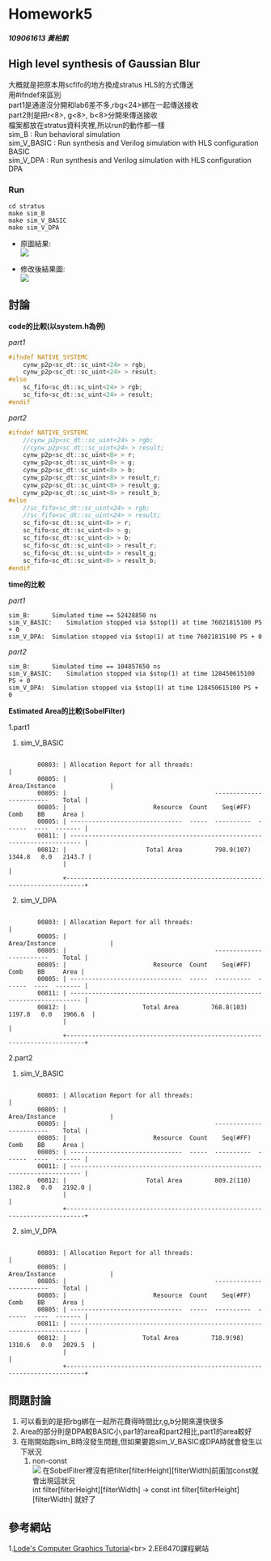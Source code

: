 # Homework5 

##### 109061613 黃柏凱


## High level synthesis of Gaussian Blur
  大概就是把原本用scfifo的地方換成stratus HLS的方式傳送<br>
  用#ifndef來區別<br>
  part1是通道沒分開和lab6差不多,rbg<24>綁在一起傳送接收<br>
  part2則是把r<8>, g<8>, b<8>分開來傳送接收<br>
  檔案都放在stratus資料夾裡,所以run的動作都一樣<br>
  sim_B       : Run behavioral simulation<br>
  sim_V_BASIC : Run synthesis and Verilog simulation with HLS configuration BASIC<br>
  sim_V_DPA   : Run synthesis and Verilog simulation with HLS configuration DPA<br>
### Run 
```
cd stratus
make sim_B
make sim_V_BASIC
make sim_V_DPA
```
* 原圖結果:<br>
    ![](https://github.com/twyayaya/ee6470/blob/master/hw5/hw5_part2/stratus/lena.bmp)


* 修改後結果圖:<br>
    ![](https://github.com/twyayaya/ee6470/blob/master/hw5/hw5_part2/stratus/lena_hw5_part2_test1.bmp)

## 討論
**code的比較(以system.h為例)**<br>

*part1*
  ```c++
  #ifndef NATIVE_SYSTEMC
	  cynw_p2p<sc_dt::sc_uint<24> > rgb;
	  cynw_p2p<sc_dt::sc_uint<24> > result;
  #else
	  sc_fifo<sc_dt::sc_uint<24> > rgb;
	  sc_fifo<sc_dt::sc_uint<24> > result;
  #endif
  ```
*part2*
```c++
#ifndef NATIVE_SYSTEMC
	//cynw_p2p<sc_dt::sc_uint<24> > rgb;
	//cynw_p2p<sc_dt::sc_uint<24> > result;
	cynw_p2p<sc_dt::sc_uint<8> > r;
	cynw_p2p<sc_dt::sc_uint<8> > g;
	cynw_p2p<sc_dt::sc_uint<8> > b;
	cynw_p2p<sc_dt::sc_uint<8> > result_r;
	cynw_p2p<sc_dt::sc_uint<8> > result_g;
	cynw_p2p<sc_dt::sc_uint<8> > result_b;
#else
	//sc_fifo<sc_dt::sc_uint<24> > rgb;
	//sc_fifo<sc_dt::sc_uint<24> > result;
	sc_fifo<sc_dt::sc_uint<8> > r;
	sc_fifo<sc_dt::sc_uint<8> > g;
	sc_fifo<sc_dt::sc_uint<8> > b;
	sc_fifo<sc_dt::sc_uint<8> > result_r;
	sc_fifo<sc_dt::sc_uint<8> > result_g;
	sc_fifo<sc_dt::sc_uint<8> > result_b;
#endif
```

**time的比較**<br>

*part1*
```
sim_B:		Simulated time == 52428850 ns
sim_V_BASIC:	Simulation stopped via $stop(1) at time 76021815100 PS + 0
sim_V_DPA:	Simulation stopped via $stop(1) at time 76021815100 PS + 0
```
*part2*
```
sim_B:		Simulated time == 104857650 ns
sim_V_BASIC:	Simulation stopped via $stop(1) at time 128450615100 PS + 0
sim_V_DPA:	Simulation stopped via $stop(1) at time 128450615100 PS + 0
```

**Estimated Area的比較(SobelFilter)**<br>

1.part1
  1. sim_V_BASIC
```

        00803: | Allocation Report for all threads:                                        |
        00805: |                                               Area/Instance               |
        00805: |                                         ------------------------    Total |
        00805: |                        Resource  Count    Seq(#FF)    Comb    BB     Area |
        00805: | -------------------------------  -----  ----------  ------  ----  ------- |
        00811: | ------------------------------------------------------------------------- |
        00812: |                      Total Area         798.9(107)  1344.8   0.0   2143.7 |
               |                                                                           |
               +---------------------------------------------------------------------------+
```
  2. sim_V_DPA
```

        00803: | Allocation Report for all threads:                                        |
        00805: |                                               Area/Instance               |
        00805: |                                         ------------------------    Total |
        00805: |                        Resource  Count    Seq(#FF)    Comb    BB     Area |
        00805: | -------------------------------  -----  ----------  ------  ----  ------- |
        00811: | ------------------------------------------------------------------------- |
        00812: |                     Total Area         768.8(103)  1197.8   0.0   1966.6  |
               |                                                                           |
               +---------------------------------------------------------------------------+
```

2.part2
  1. sim_V_BASIC
```

        00803: | Allocation Report for all threads:                                        |
        00805: |                                               Area/Instance               |
        00805: |                                         ------------------------    Total |
        00805: |                        Resource  Count    Seq(#FF)    Comb    BB     Area |
        00805: | -------------------------------  -----  ----------  ------  ----  ------- |
        00811: | ------------------------------------------------------------------------- |
        00812: |                      Total Area         809.2(110)  1382.8   0.0   2192.0 |
               |                                                                           |
               +---------------------------------------------------------------------------+
```
  2. sim_V_DPA
```

        00803: | Allocation Report for all threads:                                        |
        00805: |                                               Area/Instance               |
        00805: |                                         ------------------------    Total |
        00805: |                        Resource  Count    Seq(#FF)    Comb    BB     Area |
        00805: | -------------------------------  -----  ----------  ------  ----  ------- |
        00811: | ------------------------------------------------------------------------- |
        00812: |                     Total Area         718.9(98)   1310.6   0.0   2029.5  |
               |                                                                           |
               +---------------------------------------------------------------------------+
```
## 問題討論
1. 可以看到的是把rbg綁在一起所花費得時間比r,g,b分開來還快很多
2. Area的部分則是DPA較BASIC小,par1的area和part2相比,part1的area較好
3. 在剛開始跑sim_B時沒發生問題,但如果要跑sim_V_BASIC或DPA時就會發生以下狀況
   1. non-const<br>
   	![](https://github.com/twyayaya/ee6470/blob/master/hw5/nospilt_sim_V_BASIC.jpg)
	在SobelFilrer裡沒有把filter[filterHeight][filterWidth]前面加const就會出現這狀況<br>
	int filter[filterHeight][filterWidth] -> const int filter[filterHeight][filterWidth] 就好了<br>
	
	


## 參考網站
1.[Lode's Computer Graphics Tutorial](https://lodev.org/cgtutor/filtering.html#Gaussian_Blur_)<br>
2.EE6470課程網站<br>

